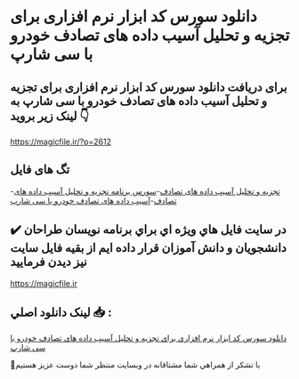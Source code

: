 # دانلود سورس کد ابزار نرم افزاری برای تجزیه و تحلیل آسیب داده های تصادف خودرو با سی شارپ

## برای دریافت دانلود سورس کد ابزار نرم افزاری برای تجزیه و تحلیل آسیب داده های تصادف خودرو با سی شارپ به لینک زیر بروید 👇

https://magicfile.ir/?p=2612

## تگ های فایل

-[تجزیه و تحلیل آسیب داده های تصادف](https://magicfile.ir/product/%d8%b3%d9%88%d8%b1%d8%b3-%d9%88-%da%a9%d8%af%d8%a7%d8%a8%d8%b2%d8%a7%d8%b1-%d8%aa%d8%ac%d8%b2%db%8c%d9%87-%d8%aa%d8%ad%d9%84%db%8c%d9%84-%d8%a2%d8%b3%db%8c%d8%a8-%d8%af%d8%a7%d8%af%d9%87-%d8%aa%d8%b5%d8%a7%d8%af%d9%81-%d8%ae%d9%88%d8%af%d8%b1%d9%88/)-[سورس برنامه تجزیه و تحلیل آسیب داده های تصادف](https://magicfile.ir/product/%d8%b3%d9%88%d8%b1%d8%b3-%d9%88-%da%a9%d8%af%d8%a7%d8%a8%d8%b2%d8%a7%d8%b1-%d8%aa%d8%ac%d8%b2%db%8c%d9%87-%d8%aa%d8%ad%d9%84%db%8c%d9%84-%d8%a2%d8%b3%db%8c%d8%a8-%d8%af%d8%a7%d8%af%d9%87-%d8%aa%d8%b5%d8%a7%d8%af%d9%81-%d8%ae%d9%88%d8%af%d8%b1%d9%88/)-[آسیب داده های تصادف خودرو با سی شارپ](https://magicfile.ir/product/%d8%b3%d9%88%d8%b1%d8%b3-%d9%88-%da%a9%d8%af%d8%a7%d8%a8%d8%b2%d8%a7%d8%b1-%d8%aa%d8%ac%d8%b2%db%8c%d9%87-%d8%aa%d8%ad%d9%84%db%8c%d9%84-%d8%a2%d8%b3%db%8c%d8%a8-%d8%af%d8%a7%d8%af%d9%87-%d8%aa%d8%b5%d8%a7%d8%af%d9%81-%d8%ae%d9%88%d8%af%d8%b1%d9%88/)

## ✔️ در سايت فايل هاي ويژه اي براي برنامه نويسان طراحان دانشجويان و دانش آموزان قرار داده ايم از بقيه فايل سايت نيز ديدن فرماييد

https://magicfile.ir


## لينک دانلود اصلي 📥 :

[دانلود سورس کد ابزار نرم افزاری برای تجزیه و تحلیل آسیب داده های تصادف خودرو با سی شارپ](https://magicfile.ir/product/%d8%b3%d9%88%d8%b1%d8%b3-%d9%88-%da%a9%d8%af%d8%a7%d8%a8%d8%b2%d8%a7%d8%b1-%d8%aa%d8%ac%d8%b2%db%8c%d9%87-%d8%aa%d8%ad%d9%84%db%8c%d9%84-%d8%a2%d8%b3%db%8c%d8%a8-%d8%af%d8%a7%d8%af%d9%87-%d8%aa%d8%b5%d8%a7%d8%af%d9%81-%d8%ae%d9%88%d8%af%d8%b1%d9%88/) 


🙏با تشکر از همراهي شما مشتاقانه در وبسایت منتظر شما دوست عزیز هستیم


